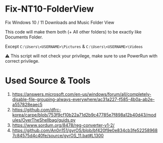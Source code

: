 # Fix-NT10-FolderView
Fix Windows 10 / 11 Downloads and Music Folder View

This code will make them both (+ All other folders) to be exactly like Documents Folder.

Except `C:\Users\<USERNAME>\Pictures` & `C:\Users\<USERNAME>\Videos`

⚠️ This script will not check your privilege, make sure to use PowerRun with correct privilege.

# Used Source & Tools

01. https://answers.microsoft.com/en-us/windows/forum/all/completely-disable-file-grouping-always-everywhere/ac31a227-f585-4b0a-ab2e-a557828eaec5
02. https://github.com/dfrc-korea/carpe/blob/753f9cf10b22a71d2b9c47785e7f898a12b40d43/modules/OverTheShellbag/guids.py
03. https://www.sordum.org/8478/reg-converter-v1-2/
04. https://github.com/An0n151/gyrOS/blob/bf420f9e0e834cb3fe522589687c84575d4c40fe/source/gyrOS_11.bat#L1300
